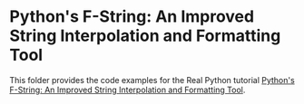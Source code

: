 # Python's F-String: An Improved String Interpolation and Formatting Tool

This folder provides the code examples for the Real Python tutorial [Python's F-String: An Improved String Interpolation and Formatting Tool](https://realpython.com/python-f-string-update/).